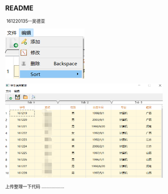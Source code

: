 ## README

​																			161220135--吴德亚

![效果图](student_MS/result_file/1.png)





![效果图](student_MS/result_file/2.png)



上传整理一下代码 ………………

